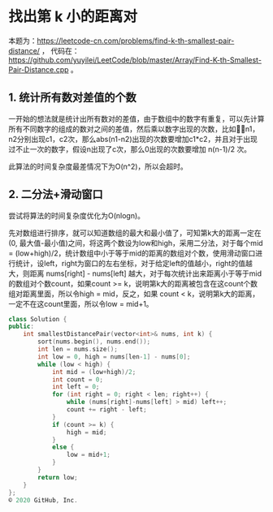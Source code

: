 # 找出第 k 小的距离对 

本题为：https://leetcode-cn.com/problems/find-k-th-smallest-pair-distance/ ， 代码在：https://github.com/yuyilei/LeetCode/blob/master/Array/Find-K-th-Smallest-Pair-Distance.cpp 。 

## 1. 统计所有数对差值的个数

一开始的想法就是统计出所有数对的差值，由于数组中的数字有重复，可以先计算所有不同数字的组成的数对之间的差值，然后乘以数字出现的次数，比如n1，n2分别出现c1，c2次，那么abs(n1-n2)出现的次数要增加c1*c2，并且对于出现过不止一次的数字，假设n出现了c次，那么0出现的次数要增加 n(n-1)/2 次。 

此算法的时间复杂度最差情况下为O(n^2)，所以会超时。 

## 2. 二分法+滑动窗口

尝试将算法的时间复杂度优化为O(nlogn)。

先对数组进行排序，就可以知道数组的最大和最小值了，可知第k大的距离一定在(0, 最大值-最小值)之间，将这两个数设为low和high，采用二分法，对于每个mid = (low+high)/2，统计数组中小于等于mid的距离的数组对个数，使用滑动窗口进行统计，设left，right为窗口的左右坐标，对于给定left的值越小，right的值越大，则距离 nums[right] - nums[left] 越大，对于每次统计出来距离小于等于mid的数组对个数count，如果count >= k，说明第k大的距离被包含在这count个数组对距离里面，所以令high = mid，反之，如果 count < k，说明第k大的距离，一定不在这count里面，所以令low = mid+1。 

```C++
class Solution {
public:
    int smallestDistancePair(vector<int>& nums, int k) {
        sort(nums.begin(), nums.end());
        int len = nums.size();
        int low = 0, high = nums[len-1] - nums[0];
        while (low < high) {
            int mid = (low+high)/2;
            int count = 0;
            int left = 0;
            for (int right = 0; right < len; right++) {                  // 逐渐增加right，左边缘left可以复用
                while (nums[right]-nums[left] > mid) left++;             // 对于给定的right，右移left，使nums[right]-nums[left]变小
                count += right - left;                                  
            }
            if (count >= k) {
                high = mid;
            }
            else {
                low = mid+1;
            }
        }
        return low;
    }
};
© 2020 GitHub, Inc.
```